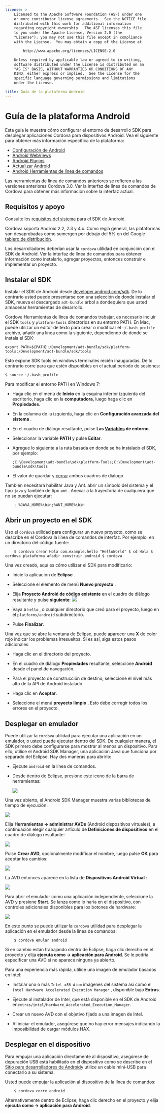 ```yaml
---
license: >
    Licensed to the Apache Software Foundation (ASF) under one
    or more contributor license agreements.  See the NOTICE file
    distributed with this work for additional information
    regarding copyright ownership.  The ASF licenses this file
    to you under the Apache License, Version 2.0 (the
    "License"); you may not use this file except in compliance
    with the License.  You may obtain a copy of the License at

        http://www.apache.org/licenses/LICENSE-2.0

    Unless required by applicable law or agreed to in writing,
    software distributed under the License is distributed on an
    "AS IS" BASIS, WITHOUT WARRANTIES OR CONDITIONS OF ANY
    KIND, either express or implied.  See the License for the
    specific language governing permissions and limitations
    under the License.

title: Guía de la plataforma Android
---
```


# Guía de la plataforma Android

Esta guía le muestra cómo configurar el entorno de desarrollo SDK para desplegar aplicaciones Cordova para dispositivos Android. Vea el siguiente para obtener más información específica de la plataforma:

*   [Configuración de Android](config.html)
*   [Android WebViews](webview.html)
*   [Android Plugins](plugin.html)
*   [Actualizar Android](upgrading.html)
*   [Android Herramientas de línea de comandos](tools.html)

Las herramientas de línea de comandos anteriores se refieren a las versiones anteriores Cordova 3.0. Ver la interfaz de línea de comandos de Cordova para obtener más información sobre la interfaz actual.

## Requisitos y apoyo

Consulte los [requisitos del sistema][1] para el SDK de Android.

 [1]: http://developer.android.com/sdk/index.html

Cordova soporta Android 2.2, 2.3 y 4.x. Como regla general, las plataformas son desaprobadas como sumergen por debajo del 5% en del Google [tablero de distribución][2].

 [2]: http://developer.android.com/about/dashboards/index.html

<!--
NOTE, doc said:
- Android 2.1 (Deprecated May 2013)
- Android 3.x (Deprecated May 2013)
-->

Los desarrolladores deberían usar la `cordova` utilidad en conjunción con el SDK de Android. Ver la interfaz de línea de comandos para obtener información como instalarlo, agregar proyectos, entonces construir e implementar un proyecto.

## Instalar el SDK

Instalar el SDK de Android desde [developer.android.com/sdk][3]. De lo contrario usted puede presentarse con una selección de donde instalar el SDK, mueva el descargado `adt-bundle` árbol a dondequiera que usted almacenar herramientas de desarrollo.

 [3]: http://developer.android.com/sdk/

Cordova Herramientas de línea de comandos trabajar, es necesario incluir el SDK `tools` y `platform-tools` directorios en su entorno PATH. En Mac, puede utilizar un editor de texto para crear o modificar el `~/.bash_profile` archivo, añadir una línea como la siguiente, dependiendo de donde se instala el SDK:

    export PATH=${PATH}:/Development/adt-bundle/sdk/platform-tools:/Development/adt-bundle/sdk/tools
    

Esto expone SDK tools en windows terminales recién inauguradas. De lo contrario corre para que estén disponibles en el actual período de sesiones:

    $ source ~/.bash_profile
    

Para modificar el entorno PATH en Windows 7:

*   Haga clic en el menú de **Inicio** en la esquina inferior izquierda del escritorio, haga clic en la **computadora**, luego haga clic en **Propiedades**.

*   En la columna de la izquierda, haga clic en **Configuración avanzada del sistema** .

*   En el cuadro de diálogo resultante, pulse **Las [Variables](../../../plugin_ref/spec.html) de entorno**.

*   Seleccionar la variable **PATH** y pulse **Editar**.

*   Agregue lo siguiente a la ruta basada en donde se ha instalado el SDK, por ejemplo:
    
        ;C:\Development\adt-bundle\sdk\platform-Tools;C:\Development\adt-bundle\sdk\tools
        

*   El valor de guardar y [cerrar](../../../cordova/inappbrowser/inappbrowser.html) ambos cuadros de diálogo.

También necesitará habilitar Java y Ant. abrir un símbolo del sistema y el tipo `java` y también de tipo `ant` . Anexar a la trayectoria de cualquiera que no se puedan ejecutar:

        ; %JAVA_HOME%\bin;%ANT_HOME%\bin
    

## Abrir un proyecto en el SDK

Uso el `cordova` utilidad para configurar un nuevo proyecto, como se describe en el Cordova la línea de comandos de interfaz. Por ejemplo, en un directorio del código fuente:

        $ cordova crear Hola com.example.hello "HelloWorld" $ cd Hola $ cordova plataforma añadir construir android $ cordova
    

Una vez creado, aquí es cómo utilizar el SDK para modificarlo:

*   Inicie la aplicación de **Eclipse** .

*   Seleccione el elemento de menú **Nuevo proyecto** .

*   Elija **Proyecto Android de código existente** en el cuadro de diálogo resultante y pulse **siguiente**: ![][4]

*   Vaya a `hello` , o cualquier directorio que creó para el proyecto, luego en el `platforms/android` subdirectorio.

*   Pulse **Finalizar**.

 [4]: img/guide/platforms/android/eclipse_new_project.png

Una vez que se abre la ventana de Eclipse, puede aparecer una **X** de color rojo indicar los problemas irresueltos. Si es así, siga estos pasos adicionales:

*   Haga clic en el directorio del proyecto.

*   En el cuadro de diálogo **Propiedades** resultante, seleccione **Android** desde el panel de navegación.

*   Para el proyecto de construcción de destino, seleccione el nivel más alto de la API de Android instalado.

*   Haga clic en **Aceptar**.

*   Seleccione el menú **proyecto** **limpio** . Esto debe corregir todos los errores en el proyecto.

## Desplegar en emulador

Puede utilizar la `cordova` utilidad para ejecutar una aplicación en un emulador, o usted puede ejecutar dentro del SDK. De cualquier manera, el SDK primero debe configurarse para mostrar al menos un dispositivo. Para ello, utilice el Android SDK Manager, una aplicación Java que funciona por separado del Eclipse. Hay dos maneras para abrirlo:

*   Ejecute `android` en la línea de comandos.

*   Desde dentro de Eclipse, presione este icono de la barra de herramientas:
    
    ![][5]

 [5]: img/guide/platforms/android/eclipse_android_sdk_button.png

Una vez abierto, el Android SDK Manager muestra varias bibliotecas de tiempo de ejecución:

![][6]

 [6]: img/guide/platforms/android/asdk_window.png

Elija **Herramientas → administrar AVDs** (Android dispositivos virtuales), a continuación elegir cualquier artículo de **Definiciones de dispositivos** en el cuadro de diálogo resultante:

![][7]

 [7]: img/guide/platforms/android/asdk_device.png

Pulse **Crear AVD**, opcionalmente modificar el nombre, luego pulse **OK** para aceptar los cambios:

![][8]

 [8]: img/guide/platforms/android/asdk_newAVD.png

La AVD entonces aparece en la lista de **Dispositivos Android Virtual** :

![][9]

 [9]: img/guide/platforms/android/asdk_avds.png

Para abrir el emulador como una aplicación independiente, seleccione la AVD y presione **Start**. Se lanza como lo haría en el dispositivo, con controles adicionales disponibles para los botones de hardware:

![][10]

 [10]: img/guide/platforms/android/asdk_emulator.png

En este punto se puede utilizar la `cordova` utilidad para desplegar la aplicación en el emulador desde la línea de comandos:

        $ cordova emular android
    

Si en cambio están trabajando dentro de Eclipse, haga clic derecho en el proyecto y elija **ejecuta como → aplicación para Android**. Se le podría especificar una AVD si no aparece ninguna ya abierto.

Para una experiencia más rápida, utilice una imagen de emulador basados en Intel:

*   Instalar uno o más `Intel x86 Atom` imágenes del sistema así como el `Intel Hardware Accelerated Execution Manager` , disponible bajo **Extras**.

*   Ejecute al instalador de Intel, que está disponible en el SDK de Android en`extras/intel/Hardware_Accelerated_Execution_Manager`.

*   Crear un nuevo AVD con el objetivo fijado a una imagen de Intel.

*   Al iniciar el emulador, asegúrese que no hay error mensajes indicando la imposibilidad de cargar módulos HAX.

## Desplegar en el dispositivo

Para empujar una aplicación directamente al dispositivo, asegúrese de depuración USB está habilitado en el dispositivo como se describe en el [Sitio para desarrolladores de Android][11]y utilice un cable mini-USB para conectarlo a su sistema.

 [11]: http://developer.android.com/tools/device.html

Usted puede empujar la aplicación al dispositivo de la línea de comandos:

        $ cordova corre android
    

Alternativamente dentro de Eclipse, haga clic derecho en el proyecto y elija **ejecuta como → aplicación para Android**.